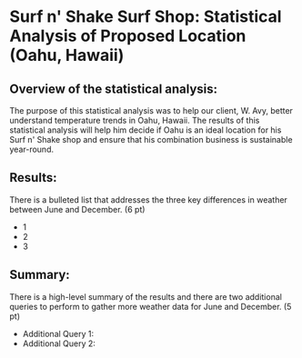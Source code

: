# Surf n' Shake Surf Shop: Statistical Analysis of Proposed Location (Oahu, Hawaii)


## Overview of the statistical analysis:

The purpose of this statistical analysis was to help our client, W. Avy, better understand temperature trends in Oahu, Hawaii. The results of this statistical analysis will help him decide if Oahu is an ideal location for his Surf n' Shake shop and ensure that his combination business is sustainable year-round. 

## Results:

There is a bulleted list that addresses the three key differences in weather between June and December. (6 pt)
- 1
- 2
- 3

## Summary:

There is a high-level summary of the results and there are two additional queries to perform to gather more weather data for June and December. (5 pt)

- Additional Query 1: 
- Additional Query 2: 
